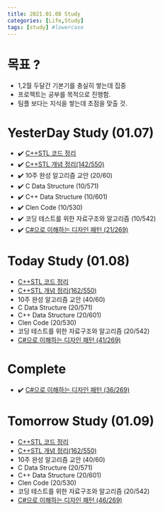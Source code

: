 ```yaml
---
title: 2021.01.08 Study
categories: [Life,Study]
tags: [study] #lowercase    
---
```


# 목표 ?
- 1,2월 두달간 기본기를 충실히 쌓는데 집중 
- 프로젝트는 공부를 목적으로 진행함. 
- 팀플 보다는 지식을 쌓는데 초점을 맞출 것.

# YesterDay Study (01.07)
- ✔️ [C++STL 코드 정리](https://calm-price-43a.notion.site/C-STL-f016394a615d4abab4894264627aeb5c) 
- ✔️ [C++STL 개념 정리(142/550)](https://calm-price-43a.notion.site/C-STL-ab095ae38f8e4fcbad549aec64bb9ba6) 
- ✔️ 10주 완성 알고리즘 교안 (20/60) 
- ✔️ C Data Structure (10/571) 
- ✔️ C++ Data Structure (10/601) 
- ✔️ Clen Code (10/530) 
- ✔️ 코딩 테스트를 위한 자료구조와 알고리즘 (10/542) 
- ✔️ [C#으로 이해하는 디자인 패턴 (21/269)](https://calm-price-43a.notion.site/C-fe83d437eee04341b345f9908fb66a23) 



# Today Study (01.08)
-  [C++STL 코드 정리](https://calm-price-43a.notion.site/C-STL-f016394a615d4abab4894264627aeb5c) 
-  [C++STL 개념 정리(162/550)](https://calm-price-43a.notion.site/C-STL-ab095ae38f8e4fcbad549aec64bb9ba6) 
-  10주 완성 알고리즘 교안 (40/60) 
-  C Data Structure (20/571) 
-  C++ Data Structure (20/601) 
-  Clen Code (20/530) 
-  코딩 테스트를 위한 자료구조와 알고리즘 (20/542) 
-  [C#으로 이해하는 디자인 패턴 (41/269)](https://calm-price-43a.notion.site/C-fe83d437eee04341b345f9908fb66a23) 

# Complete 
-  ✔️ [C#으로 이해하는 디자인 패턴 (36/269)](https://calm-price-43a.notion.site/C-fe83d437eee04341b345f9908fb66a23) 


# Tomorrow Study (01.09)
-  [C++STL 코드 정리](https://calm-price-43a.notion.site/C-STL-f016394a615d4abab4894264627aeb5c) 
-  [C++STL 개념 정리(162/550)](https://calm-price-43a.notion.site/C-STL-ab095ae38f8e4fcbad549aec64bb9ba6) 
-  10주 완성 알고리즘 교안 (40/60) 
-  C Data Structure (20/571) 
-  C++ Data Structure (20/601) 
-  Clen Code (20/530) 
-  코딩 테스트를 위한 자료구조와 알고리즘 (20/542) 
-  [C#으로 이해하는 디자인 패턴 (46/269)](https://calm-price-43a.notion.site/C-fe83d437eee04341b345f9908fb66a23) 
